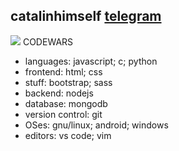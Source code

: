 ## catalinhimself [telegram](https://t.me/catalinhimself) 
![](https://www.codewars.com/users/Catalinhimself/badges/micro) CODEWARS
- languages: javascript; c; python
- frontend: html; css
- stuff: bootstrap; sass
- backend: nodejs
- database: mongodb
- version control: git
- OSes: gnu/linux; android; windows
- editors: vs code; vim  
